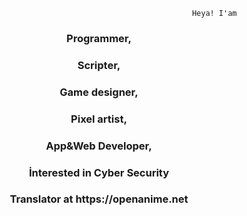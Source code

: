                                                             Heya! I'am

<h3 align="center">Programmer,</h3>
<h3 align="center">Scripter,</h3>
<h3 align="center">Game designer,</h3>
<h3 align="center">Pixel artist,</h3>
<h3 align="center">App&Web Developer,</h3>
<h3 align="center">İnterested in Cyber Security</h3>
<h3 align="center">Translator at https://openanime.net</h3>
